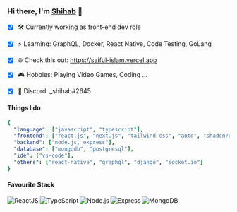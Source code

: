 ### Hi there, I'm [Shihab](https://saiful-islam.vercel.app) 👋

- [x] 🛠️ Currently working as front-end dev role
- [x] ⚡ Learning: GraphQL, Docker, React Native, Code Testing, GoLang
- [x] 🌐 Check this out: https://saiful-islam.vercel.app
- [x] 🎮 Hobbies: Playing Video Games, Coding ...
- [x] 💬 Discord: _shihab#2645


#### Things I do
```yaml
{
  "language": ["javascript", "typescript"],
  "frontend": ["react.js", "next.js", "tailwind css", "antd", "shadcn/ui"],
  "backend": ["node.js, express"],
  "database": ["mongodb", "postgresql"],
  "ide": ["vs-code"],
  "others": ["react-native", "graphql", "django", "socket.io"]
}

```
#### Favourite Stack
<img align="left" alt="ReactJS" src="https://img.shields.io/badge/React-20232A?style=for-the-badge&logo=react&logoColor=61DAFB" />
<img align="left" alt="TypeScript" src="https://img.shields.io/badge/TypeScript-3178c6?style=for-the-badge&logo=typescript&logoColor=white" />
<img align="left" alt="Node.js" src="https://img.shields.io/badge/Node.js-43853D?style=for-the-badge&logo=node.js&logoColor=white" />
<img align="left" alt="Express" src="https://img.shields.io/badge/Express.js-404D59?style=for-the-badge" />
<img align="left" alt="MongoDB" src="https://img.shields.io/badge/MongoDB-4EA94B?style=for-the-badge&logo=mongodb&logoColor=white" />
<br/>

